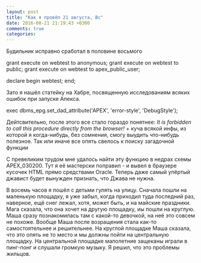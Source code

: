 ```yaml
---
layout: post
title: "Как я провёл 21 августа, Вс"
date: 2016-08-21 21:19:43 +0300
comments: true
categories: 
---
```

Будильник исправно сработал в половине восьмого

grant execute on webtest to anonymous;
grant execute on webtest to public;
grant execute on webtest to apex_public_user;

declare
begin
  webtest;
  end;
  
Зато я нашёл статейку на Хабре, посвященную исследованиям всяких ошибок при запуске Апекса.
  
exec dbms_epg.set_dad_attribute('APEX', 'error-style', 'DebugStyle');

Дейтсвительно, после этого все стало гораздо понятнее: *It is forbidden to call this procedure directly from the browser!* + куча всякой инфы, из которой я когда-нибудь, без сомнения, смогу выудить что-нибудь полезное. Так или иначе все опять свелось к поиску загадочной функции 


  
С превеликим трудом мне удалось найти эту функцию в недрах схемы APEX_030200. Тут я её мастерски поправил - и вывел в браузере кусочек HTML прямо средствами Oracle. Теперь даже самый упёртый джавист будет вынужден признать, что Джава не нужна.






В восемь часов я пошёл с детьми гулять на улицу. Сначала пошли на маленькую площадку, я уже забыл, когда приходил туда последний раз, наверное, ещё снег лежал, хотя, может быть, и на майские праздники. Мага сказала, что она хочет на другую площадку, иы пошли на круглую. Маша сразу познакомилась там с какой-то девочкой, на неё это совсем не похоже. Вообще Маша после возращения стала как-то самостоятельнее и решительнее. На круглой площадке Маша сказала, что это опять не то место и мы должны пойти на центральную площадку. На центральной площадке малолетние защеканы играли в пинг-понг и слушали громкую музыку. Я решил, что это проблемы жильцов.